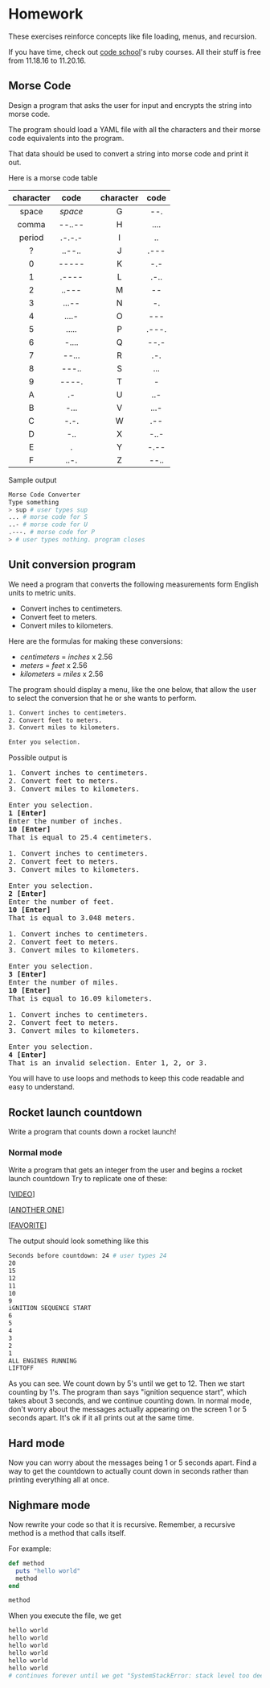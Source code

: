 # Homework

These exercises reinforce concepts like file loading, menus, and recursion.

If you have time, check out [code school](https://www.codeschool.com/)'s ruby courses. All their stuff is free from 11.18.16 to 11.20.16.

## Morse Code

Design a program that asks the user for input and encrypts the string into morse code.

The program should load a YAML file with all the characters and their morse code equivalents into the program.

That data should be used to convert a string into morse code and print it out.

Here is a morse code table

|character|code| |character|code|
|:-------:|:--:|-|:-------:|:--:|
|space| *space*| |  G  |  --.   |
|comma| --..-- | |  H  |  ....  |
|period|.-.-.- | |  I  |  ..    |
|  ?  | ..--.. | |  J  |  .---  |
|  0  |  ----- | |  K  |  -.-   |
|  1  |  .---- | |  L  |  .-..  |
|  2  |  ..--- | |  M  |  --    |
|  3  |  ...-- | |  N  |  -.    |
|  4  |  ....- | |  O  |  ---   |
|  5  |  ..... | |  P  |  .---. |
|  6  |  -.... | |  Q  |  --.-  |
|  7  |  --... | |  R  |  .-.   |
|  8  |  ---.. | |  S  |  ...   |
|  9  |  ----. | |  T  |  -     |
|  A  |  .-    | |  U  |  ..-   |
|  B  |  -...  | |  V  |  ...-  |
|  C  |  -.-.  | |  W  |  .--   |
|  D  |  -..   | |  X  |  -..-  |
|  E  |  .     | |  Y  |  -.--  |
|  F  |  ..-.  | |  Z  |  --..  |

Sample output

```bash
Morse Code Converter
Type something
> sup # user types sup
... # morse code for S
..- # morse code for U
.---. # morse code for P
> # user types nothing. program closes
```

## Unit conversion program

We need a program that converts the following measurements form English units to metric units.
- Convert inches to centimeters.
- Convert feet to meters.
- Convert miles to kilometers.

Here are the formulas for making these conversions:
- *centimeters* = *inches* x 2.56
- *meters* = *feet* x 2.56
- *kilometers* = *miles* x 2.56

The program should display a menu, like the one below, that allow the user to select the conversion that he or she wants to perform.

```bash
1. Convert inches to centimeters.
2. Convert feet to meters.
3. Convert miles to kilometers.

Enter you selection.
```

Possible output is

<pre>
1. Convert inches to centimeters.
2. Convert feet to meters.
3. Convert miles to kilometers.

Enter you selection.
<b>1 [Enter]</b>
Enter the number of inches.
<b>10 [Enter]</b>
That is equal to 25.4 centimeters.

1. Convert inches to centimeters.
2. Convert feet to meters.
3. Convert miles to kilometers.

Enter you selection.
<b>2 [Enter]</b>
Enter the number of feet.
<b>10 [Enter]</b>
That is equal to 3.048 meters.

1. Convert inches to centimeters.
2. Convert feet to meters.
3. Convert miles to kilometers.

Enter you selection.
<b>3 [Enter]</b>
Enter the number of miles.
<b>10 [Enter]</b>
That is equal to 16.09 kilometers.

1. Convert inches to centimeters.
2. Convert feet to meters.
3. Convert miles to kilometers.

Enter you selection.
<b>4 [Enter]</b>
That is an invalid selection. Enter 1, 2, or 3.
</pre>

You will have to use loops and methods to keep this code readable and easy to understand.

## Rocket launch countdown

Write a program that counts down a rocket launch!

### Normal mode

Write a program that gets an integer from the user and begins a rocket launch countdown
Try to replicate one of these:

[[VIDEO](https://youtu.be/OnoNITE-CLc?t=1m)]

[[ANOTHER ONE](https://youtu.be/wCy401hkXuk)]

[[FAVORITE](https://www.youtube.com/watch?v=8V9TCD0TTtk)]

The output should look something like this

```bash
Seconds before countdown: 24 # user types 24
20
15
12
11
10
9
iGNITION SEQUENCE START
6
5
4
3
2
1
ALL ENGINES RUNNING
LIFTOFF
```

As you can see. We count down by 5's until we get to 12. Then we start counting by 1's. The program than says "ignition sequence start", which takes about 3 seconds, and we continue counting down. In normal mode, don't worry about the messages actually appearing on the screen 1 or 5 seconds apart. It's ok if it all prints out at the same time.

## Hard mode

Now you can worry about the messages being 1 or 5 seconds apart. Find a way to get the countdown to actually count down in seconds rather than printing everything all at once.

## Nighmare mode

Now rewrite your code so that it is recursive. Remember, a recursive method is a method that calls itself.

For example:

```ruby
def method
  puts "hello world"
  method
end

method
```

When you execute the file, we get

```bash
hello world
hello world
hello world
hello world
hello world
hello world
# continues forever until we get "SystemStackError: stack level too deep"
```
